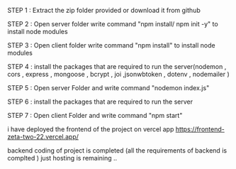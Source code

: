 STEP 1 : Extract the zip folder provided or download it from github

STEP 2 : Open server folder write command "npm install/ npm init -y" to install node modules

STEP 3 : Open client folder write command "npm install" to install node modules

STEP 4 : install the packages that are required to run the server(nodemon , cors , express , mongoose , bcrypt , joi ,jsonwbtoken , dotenv , nodemailer )  

STEP 5 : Open server Folder and write command "nodemon index.js"

STEP 6 : install the packages that are required to run the server  

STEP 7 : Open   client Folder and write command "npm start"

i have deployed the frontend of the project on vercel app  https://frontend-zeta-two-22.vercel.app/ 

backend coding of project is completed (all the requirements of backend is complted ) just hosting is  remaining .. 
